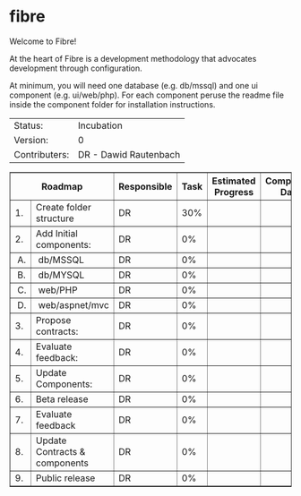 fibre
=====
Welcome to Fibre!

At the heart of Fibre is a development methodology that advocates development through configuration.  

At minimum, you will need one database (e.g. db/mssql) and one ui component (e.g. ui/web/php).  For each component peruse the readme file inside the component folder for installation instructions.


<table>
	<tr>
		<td>Status:</td>
		<td>Incubation</td>
	</tr>
	<tr>
		<td>Version:</td>
		<td>0</td>
	</tr>
	<tr>
		<td>Contributers:</td>
		<td>DR - Dawid Rautenbach</td>
	</tr>
</table>


<table border="1">
    <thead>
        <th colspan="2">Roadmap</th>
        <th>Responsible</th>
        <th>Task</th>
        <th>Estimated Progress</th>
        <th>Completion Date</th>
    </thead>
    <tr>
	<td>1.</td>
	<td>Create folder structure</td>
	<td>DR</td>
	<td>30%</td>
	<td>&nbsp;</td>
	<td>&nbsp;</td>
    </tr>
    <tr>
	<td>2.</td>
	<td>Add Initial components:</td>
	<td>DR</td>
	<td>0%</td>
	<td>&nbsp;</td>
	<td>&nbsp;</td>
    </tr>
    <tr>
	<td>&nbsp;A.</td>
	<td>&nbsp;db/MSSQL</td>
	<td>DR</td>
	<td>0%</td>
	<td>&nbsp;</td>
	<td>&nbsp;</td>
    </tr>
    <tr>
	<td>&nbsp;B.</td>
	<td>&nbsp;db/MYSQL </td>
	<td>DR</td>
	<td>0%</td>
	<td>&nbsp;</td>
	<td>&nbsp;</td>
    </tr>
    <tr>
	<td>&nbsp;C.</td>
	<td>&nbsp;web/PHP</td>
	<td>DR</td>
	<td>0%</td>
	<td>&nbsp;</td>
	<td>&nbsp;</td>
    </tr>
    <tr>
	<td>&nbsp;D.</td>
	<td>&nbsp;web/aspnet/mvc</td>
	<td>DR</td>
	<td>0%</td>
	<td>&nbsp;</td>
	<td>&nbsp;</td>
    </tr>
    <tr>
	<td>3.</td>
	<td>Propose contracts:</td>
	<td>DR</td>
	<td>0%</td>
	<td>&nbsp;</td>
	<td>&nbsp;</td>
    </tr>
    <tr>
	<td>4.</td>
	<td>Evaluate feedback:</td>
	<td>DR</td>
	<td>0%</td>
	<td>&nbsp;</td>
	<td>&nbsp;</td>
    </tr>
    <tr>
	<td>5.</td>
	<td>Update Components:</td>
	<td>DR</td>
	<td>0%</td>
	<td>&nbsp;</td>
	<td>&nbsp;</td>
    </tr>
    <tr>
	<td>6.</td>
	<td>Beta release</td>
	<td>DR</td>
	<td>0%</td>
	<td>&nbsp;</td>
	<td>&nbsp;</td>
    </tr>
    <tr>
	<td>7.</td>
	<td>Evaluate feedback</td>
	<td>DR</td>
	<td>0%</td>
	<td>&nbsp;</td>
	<td>&nbsp;</td>
    </tr>
    <tr>
	<td>8.</td>
	<td>Update Contracts & components</td>
	<td>DR</td>
	<td>0%</td>
	<td>&nbsp;</td>
	<td>&nbsp;</td>
    </tr>
    <tr>
	<td>9.</td>
	<td>Public release</td>
	<td>DR</td>
	<td>0%</td>
	<td>&nbsp;</td>
	<td>&nbsp;</td>
    </tr>
</table>




